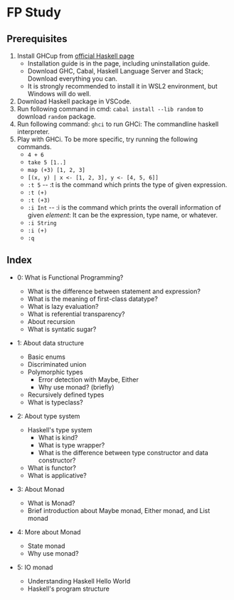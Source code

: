 # FP Study

## Prerequisites

1. Install GHCup from [official Haskell page](https://www.haskell.org/ghcup/)
   - Installation guide is in the page, including uninstallation guide.
   - Download GHC, Cabal, Haskell Language Server and Stack; Download everything you can.
   - It is strongly recommended to install it in WSL2 environment, but Windows will do well.
2. Download Haskell package in VSCode.
3. Run following command in cmd: `cabal install --lib random` to download `random` package.
4. Run following command: `ghci` to run GHCi: The commandline haskell interpreter.
5. Play with GHCi. To be more specific, try running the following commands.
   - `4 + 6`
   - `take 5 [1..]`
   - `map (+3) [1, 2, 3]`
   - `[(x, y) | x <- [1, 2, 3], y <- [4, 5, 6]]`
   - `:t 5` -- :t is the command which prints the type of given expression.
   - `:t (+)`
   - `:t (+3)`
   - `:i Int` -- :i is the command which prints the overall information of given *element*: It can be the expression, type name, or whatever.
   - `:i String`
   - `:i (+)`
   - `:q`

## Index

- 0: What is Functional Programming?
  - What is the difference between statement and expression?
  - What is the meaning of first-class datatype?
  - What is lazy evaluation?
  - What is referential transparency?
  - About recursion
  - What is syntatic sugar?

- 1: About data structure
  - Basic enums
  - Discriminated union
  - Polymorphic types
    - Error detection with Maybe, Either
    - Why use monad? (briefly)
  - Recursively defined types
  - What is typeclass?

- 2: About type system
  - Haskell's type system
    - What is kind?
    - What is type wrapper?
    - What is the difference between type constructor and data constructor?
  - What is functor?
  - What is applicative?

- 3: About Monad
  - What is Monad?
  - Brief introduction about Maybe monad, Either monad, and List monad

- 4: More about Monad
    - State monad
    - Why use monad?
   
- 5: IO monad
    - Understanding Haskell Hello World
    - Haskell's program structure

